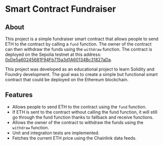 # Smart Contract Fundraiser

## About
This project is a simple fundraiser smart contract that allows people to send ETH to the contract by calling a `fund` function. The owner of the contract can then withdraw the funds using the `withdraw` function. The contract is deployed on the Sepolia testnet at this address: [0xDe5a60245681F94Fb715a3d1A60134Bc31827aDa](https://sepolia.etherscan.io/address/0xDe5a60245681F94Fb715a3d1A60134Bc31827aDa).

This project was developed as an educational project to learn Solidity and Foundry development. The goal was to create a simple but functional smart contract that could be deployed on the Ethereum blockchain.

## Features

* Allows people to send ETH to the contract using the `fund` function.
* If ETH is sent to the contract without calling the fund function, it will still go through the fund function thanks to fallback and receive functions.
* Allows the owner of the contract to withdraw the funds using the `withdraw` function.
* Unit and integration tests are implemented.
* Fetches the current ETH price using the Chainlink data feeds.